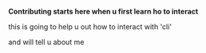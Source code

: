 
**Contributing starts here when u first learn ho to interact**

this is going to help u out how to interact with 'cli'

and will tell u about me
